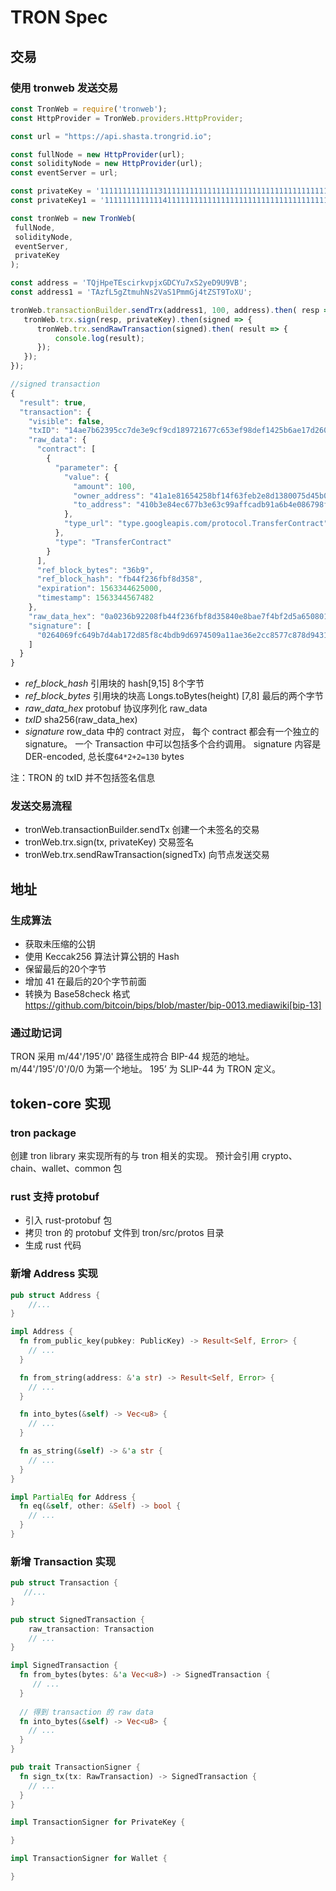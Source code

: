 # TRON Spec

## 交易

### 使用 tronweb 发送交易

```javascript
const TronWeb = require('tronweb');
const HttpProvider = TronWeb.providers.HttpProvider;

const url = "https://api.shasta.trongrid.io";

const fullNode = new HttpProvider(url);
const solidityNode = new HttpProvider(url);
const eventServer = url;

const privateKey = '1111111111111311111111111111111111111111111111111111111111111111';
const privateKey1 = '1111111111111411111111111111111111111111111111111111111111111111';

const tronWeb = new TronWeb(
 fullNode,
 solidityNode,
 eventServer,
 privateKey
);

const address = 'TQjHpeTEscirkvpjxGDCYu7xS2yeD9U9VB';
const address1 = 'TAzfL5gZtmuhNs2VaS1PmmGj4tZST9ToXU';

tronWeb.transactionBuilder.sendTrx(address1, 100, address).then( resp => {
   tronWeb.trx.sign(resp, privateKey).then(signed => {
      tronWeb.trx.sendRawTransaction(signed).then( result => {
          console.log(result);
      });
   });
});

//signed transaction
{
  "result": true,
  "transaction": {
    "visible": false,
    "txID": "14ae7b62395cc7de3e9cf9cd189721677c653ef98def1425b6ae17d260e2d210",
    "raw_data": {
      "contract": [
        {
          "parameter": {
            "value": {
              "amount": 100,
              "owner_address": "41a1e81654258bf14f63feb2e8d1380075d45b0dac",
              "to_address": "410b3e84ec677b3e63c99affcadb91a6b4e086798f"
            },
            "type_url": "type.googleapis.com/protocol.TransferContract"
          },
          "type": "TransferContract"
        }
      ],
      "ref_block_bytes": "36b9",
      "ref_block_hash": "fb44f236fbf8d358",
      "expiration": 1563344625000,
      "timestamp": 1563344567482
    },
    "raw_data_hex": "0a0236b92208fb44f236fbf8d35840e8bae7f4bf2d5a65080112610a2d747970652e676f6f676c65617069732e636f6d2f70726f746f636f6c2e5472616e73666572436f6e747261637412300a1541a1e81654258bf14f63feb2e8d1380075d45b0dac1215410b3e84ec677b3e63c99affcadb91a6b4e086798f186470baf9e3f4bf2d",
    "signature": [
      "0264069fc649b7d4ab172d85f8c4bdb9d6974509a11ae36e2cc8577c878d94313b5703ed65b5959753467211ee0808ad69f30152b8a9bdd923663349002b6dc500"
    ]
  }
}
```

- *ref_block_hash*  引用块的 hash[9,15] 8个字节 
- *ref_block_bytes*  引用块的块高 Longs.toBytes(height) [7,8] 最后的两个字节
- *raw_data_hex* protobuf 协议序列化 raw_data
- *txID* sha256(raw_data_hex)
- *signature* row_data 中的 contract 对应， 每个 contract 都会有一个独立的 signature。 一个 Transaction 中可以包括多个合约调用。 signature 内容是 DER-encoded, 总长度`64*2+2=130` bytes

注：TRON 的 txID 并不包括签名信息

### 发送交易流程

- tronWeb.transactionBuilder.sendTx 创建一个未签名的交易
- tronWeb.trx.sign(tx, privateKey) 交易签名
- tronWeb.trx.sendRawTransaction(signedTx) 向节点发送交易

## 地址

### 生成算法

- 获取未压缩的公钥
- 使用 Keccak256 算法计算公钥的 Hash
- 保留最后的20个字节
- 增加 41 在最后的20个字节前面
- 转换为 Base58check 格式 <https://github.com/bitcoin/bips/blob/master/bip-0013.mediawiki[bip-13]>

### 通过助记词
TRON 采用 m/44'/195'/0' 路径生成符合 BIP-44 规范的地址。 m/44'/195'/0'/0/0 为第一个地址。 195’ 为 SLIP-44 为 TRON 定义。

## token-core 实现

### tron package

创建 tron library 来实现所有的与 tron 相关的实现。 预计会引用 crypto、chain、wallet、common 包

### rust 支持 protobuf 

* 引入 rust-protobuf 包
* 拷贝 tron 的 protobuf 文件到 tron/src/protos 目录
* 生成 rust 代码

### 新增 Address 实现

```rust
pub struct Address {
    //...
}

impl Address {
  fn from_public_key(pubkey: PublicKey) -> Result<Self, Error> {
    // ...
  }

  fn from_string(address: &'a str) -> Result<Self, Error> {
    // ...
  }

  fn into_bytes(&self) -> Vec<u8> {
    // ...
  }

  fn as_string(&self) -> &'a str {
    // ...    
  }
}

impl PartialEq for Address {
  fn eq(&self, other: &Self) -> bool {
    // ...
  }
}
```

### 新增 Transaction 实现

```rust
pub struct Transaction {
   //...
}

pub struct SignedTransaction {
    raw_transaction: Transaction
    // ...
}

impl SignedTransaction {
  fn from_bytes(bytes: &'a Vec<u8>) -> SignedTransaction {
     // ...
  }
 
  // 得到 transaction 的 raw data
  fn into_bytes(&self) -> Vec<u8> {
    // ...
  }
}

pub trait TransactionSigner {
  fn sign_tx(tx: RawTransaction) -> SignedTransaction {
    // ...
  }
}

impl TransactionSigner for PrivateKey {

}

impl TransactionSigner for Wallet {

}
```

